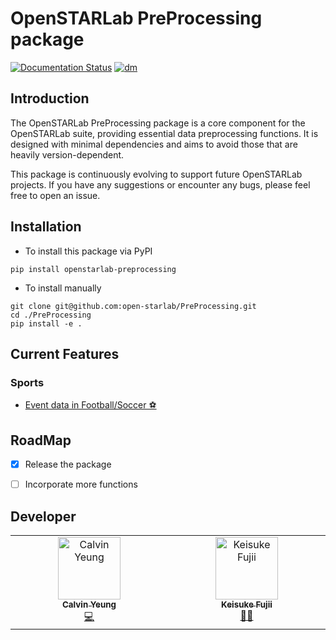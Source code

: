 # OpenSTARLab PreProcessing package
[![Documentation Status](https://readthedocs.org/projects/openstarlab/badge/?version=latest)](https://openstarlab.readthedocs.io/en/latest/?badge=latest)
[![dm](https://img.shields.io/pypi/dm/openstarlab-preprocessing)](https://pypi.org/project/openstarlab-preprocessing/)

## Introduction
The OpenSTARLab PreProcessing package is a core component for the OpenSTARLab suite, providing essential data preprocessing functions. It is designed with minimal dependencies and aims to avoid those that are heavily version-dependent.

This package is continuously evolving to support future OpenSTARLab projects. If you have any suggestions or encounter any bugs, please feel free to open an issue.

## Installation
- To install this package via PyPI
```
pip install openstarlab-preprocessing
```
- To install manually
```
git clone git@github.com:open-starlab/PreProcessing.git
cd ./PreProcessing
pip install -e .
```

## Current Features
### Sports
- [Event data in Football/Soccer ⚽](https://github.com/open-starlab/PreProcessing/blob/master/preprocessing/sports/event_data/soccer/README.md)

## RoadMap
- [x] Release the package
- [ ] Incorporate more functions


## Developer
<!-- ALL-CONTRIBUTORS-BADGE:START - Do not remove or modify this section -->
<!-- [![All Contributors](https://img.shields.io/badge/all_contributors-2-orange.svg?style=flat-square)](#contributors-) -->
<!-- ALL-CONTRIBUTORS-BADGE:END -->

<!-- ALL-CONTRIBUTORS-LIST:START - Do not remove or modify this section -->
<!-- prettier-ignore-start -->
<!-- markdownlint-disable -->
<table>
  <tbody>
    <tr>
      <td align="center" valign="top" width="14.28%"><a href="https://github.com/calvinyeungck"><img src="https://github.com/calvinyeungck.png" width="100px;" alt="Calvin Yeung"/><br /><sub><b>Calvin Yeung</b></sub></a><br /><a href="#Developer-CalvinYeung" title="Lead Developer">💻</a></td>
      <td align="center" valign="top" width="14.28%"><a href="https://github.com/keisuke198619"><img src="https://github.com/keisuke198619.png" width="100px;" alt="Keisuke Fujii"/><br /><sub><b>Keisuke Fujii</b></sub></a><br /><a href="#lead-KeisukeFujii" title="Team Leader">🧑‍💻</a></td>
    </tr>
  </tbody>
</table>